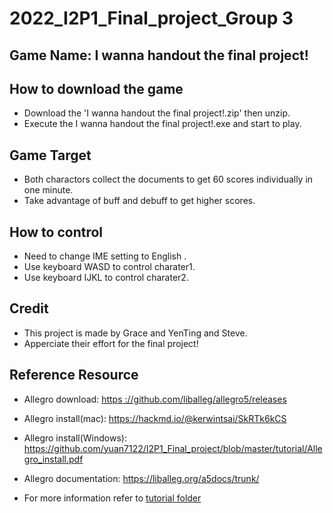 # 2022_I2P1_Final_project_Group 3

## Game Name: I wanna handout the final project!

## How to download the game
- Download the 'I wanna handout the final project!.zip' then unzip.
- Execute the I wanna handout the final project!.exe and start to play.

## Game Target
- Both charactors collect the documents to get 60 scores individually in one minute.
- Take advantage of buff and debuff to get higher scores.

## How to control
- Need to change IME setting to English  .
- Use keyboard WASD to control charater1.
- Use keyboard IJKL to control charater2.

## Credit
- This project is made by Grace and YenTing and Steve.
- Apperciate their effort for the final project!

## Reference Resource

- Allegro download: [https ://github.com/liballeg/allegro5/releases](https://github.com/liballeg/allegro5/releases)

- Allegro install(mac): https://hackmd.io/@kerwintsai/SkRTk6kCS
- Allegro install(Windows):  https://github.com/yuan7122/I2P1_Final_project/blob/master/tutorial/Allegro_install.pdf
- Allegro documentation: https://liballeg.org/a5docs/trunk/
- For more information refer to [tutorial folder](https://github.com/yuan7122/I2P1_Final_project/tree/master/tutorial)
